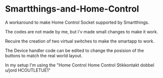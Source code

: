 # Smartthings-and-Home-Control
A workaround to make Home Control Socket supported by Smartthings. 

The codes are not made by me, but i'v made small changes to make it work. 

Recuire the creation of two virtual switches to make the smartapp to work.

The Device handler code can be edited to change the posision of the buttons to match the real world layout.

In my setup I'm using the "Home Control Home Control Stikkontakt dobbel u/jord HCOUTLETUE1"
